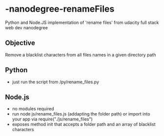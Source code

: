 # -nanodegree-renameFiles
Python and Node.JS implementation of 'rename files' from udacity full stack web dev nanodegree

## Objective
Remove a blacklist characters from all files names in a given directory path

## Python
- just run the script from /py/rename_files.py

## Node.js
- no modules required
- run node js/rename_files.js (addapting the folder path) or import into your app via require("./js/rename_files")
- exposes method init that accepts a folder path and an array of blacklist characters
